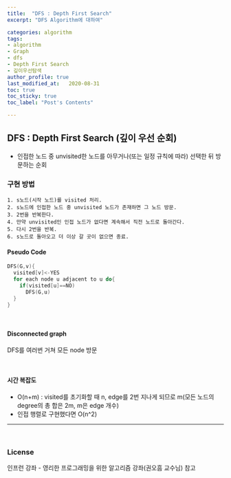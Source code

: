 ```yaml
---
title:  "DFS : Depth First Search"
excerpt: "DFS Algorithm에 대하여"

categories: algorithm
tags:
- algorithm
- Graph
- dfs
- Depth First Search
- 깊이우선탐색
author_profile: true
last_modified_at:   2020-08-31
toc: true
toc_sticky: true
toc_label: "Post's Contents"

---
```


## DFS : Depth First Search (깊이 우선 순회)

- 인접한 노드 중 unvisited한 노드를 아무거나(또는 일정 규칙에 따라) 선택한 뒤 방문하는 순회
  <br>

### 구현 방법

```
1. s노드(시작 노드)를 visited 처리.
2. s노드에 인접한 노드 중 unvisited 노드가 존재하면 그 노드 방문.
3. 2번을 반복한다.
4. 만약 unvisited인 인접 노드가 없다면 계속해서 직전 노드로 돌아간다.
5. 다시 2번을 반복.
6. s노드로 돌아오고 더 이상 갈 곳이 없으면 종료.
```

#### Pseudo Code

```c
DFS(G,v){
  visited[v]<-YES
  for each node u adjacent to u do{
    if(visited[u]==NO)
      DFS(G,u)
  }
}
```

<br>

#### Disconnected graph

DFS를 여러번 거쳐 모든 node 방문

<br>

#### 시간 복잡도

+ O(n+m) : visited를 초기화할 때 n, edge를 2번 지나게 되므로 m(모든 노드의 degree의 총 합은 2m, m은 edge 개수)
+ 인접 행렬로 구현했다면 O(n^2)
  <br>

---

<br>

### License

인프런 강좌 - 영리한 프로그래밍을 위한 알고리즘 강좌(권오흠 교수님) 참고
<br>
<br>
